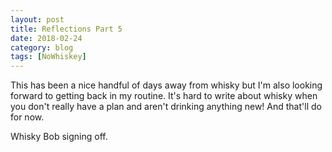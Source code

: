 ```yaml
---
layout: post
title: Reflections Part 5
date: 2018-02-24
category: blog
tags: [NoWhiskey]
---
```


This has been a nice handful of days away from whisky but I'm also looking forward to getting back in my routine. It's hard to write about whisky when you don't really have a plan and aren't drinking anything new! And that'll do for now.

Whisky Bob signing off.

